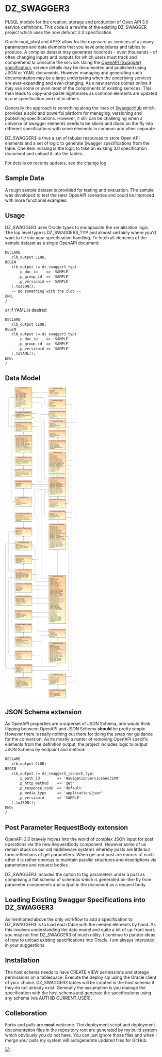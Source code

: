# DZ_SWAGGER3
PLSQL module for the creation, storage and production of Open API 3.0 service definitions.  This code is a rewrite of the existing DZ_SWAGGER project which uses the now defunct 2.0 specification.

Oracle mod_plsql and APEX allow for the exposure as services of as many parameters and data elements that you have procedures and tables to produce.  A complex dataset may generates hundreds - even thousands - of often changing inputs and outputs for which users must track and comprehend to consume the service.  Using the [OpenAPI (Swagger) specification](http://swagger.io/specification), service details may be documented and published using JSON or YAML documents.  However managing and generating such documentation may be a large undertaking when the underlying services are ever-expanding and ever-changing.  As a new service comes online it may use some or even most of the components of existing services.  This then leads to copy-and-paste nightmares as common elements are updated in one specification and not in others.

Generally the approach is something along the lines of [SwaggerHub](https://app.swaggerhub.com) which provides a solid and powerful platform for managing, versioning and publishing specifications.  However, it still can be challenging when a universe of swagger elements needs to be sliced and diced on the fly into different specifications with some elements in common and other separate.

DZ_SWAGGER3 is thus a set of tabular resources to store Open API elements and a set of logic to generate Swagger specifications from the table.  One item missing is the logic to take an existing 3.0 specification document and unload it into the tables.  

For details on recents updates, see the [change log](/CHANGELOG.md).

## Sample Data
A rough sample dataset is provided for testing and evaluation.  The sample was developed to test the rarer OpenAPI scenarios and could be improved with more functional examples.

## Usage
DZ_SWAGGER3 uses Oracle types to encapsulate the serialization logic.  The top level type is DZ_SWAGGER3_TYP and almost certainly where you'd want to tie into your specification handling.  To fetch all elements of the sample dataset as a single OpenAPI document:

```
DECLARE
   clb_output CLOB;
BEGIN
   clb_output := dz_swagger3_typ(
       p_doc_id    => 'SAMPLE'
      ,p_group_id  => 'SAMPLE'
      ,p_versionid => 'SAMPLE'
   ).toJSON();
   -- Do something with the clob --
END;
/
```
or if YAML is desired
```
DECLARE
   clb_output CLOB;
BEGIN
   clb_output := dz_swagger3_typ(
       p_doc_id    => 'SAMPLE'
      ,p_group_id  => 'SAMPLE'
      ,p_versionid => 'SAMPLE'
   ).toYAML();
END;
/
```

## Data Model
![Entity Relationship](Doc/DZ_SWAGGER3_ERD.png)

## JSON Schema extension
As OpenAPI properties are a superset of JSON Schema, one would think flipping between OpenAPI and JSON Schema **should** be pretty simple.  However there is really nothing out there for doing the swap nor guidance for the conversion.  As its mostly a matter of removing OpenAPI specific elements from the definition output, the project includes logic to output JSON Schema by endpoint and method:

```
DECLARE
   clb_output CLOB;
BEGIN
   clb_output := dz_swagger3_jsonsch_typ(
       p_path_id        => 'NavigationServiceGeoJSON'
      ,p_http_method    => 'get'
      ,p_response_code  => 'default'
      ,p_media_type     => 'application/json'
      ,p_versionid      => 'SAMPLE'
   ).toJSON();
END;
/
```

## Post Parameter RequestBody extension
OpenAPI 3.0 bravely moves into the world of complex JSON input for post operations via the new RequestBody component.  However some of us remain stuck on our old middleware systems whereby posts are little but form reflections of get parameters.  When get and post are mirrors of each other it is rather onerous to maintain parallel structures and descriptions via parameters and request bodies.

DZ_SWAGGER3 includes the option to tag parameters under a post as comprising a flat schema of schemas which is generated on-the-fly from parameter components and output in the document as a request body.

## Loading Existing Swagger Specifications into DZ_SWAGGER3
As mentioned above the only workflow to add a specification to DZ_SWAGGER3 is to load each table with the needed elements by hand.  As this involves understanding the data model and quite a bit of up-front work you may not find DZ_SWAGGER3 of much utility.  I continue to ponder ideas of how to unload existing specifications into Oracle.  I am always interested in your suggestions. 

## Installation
The host schema needs to have CREATE VIEW permissions and storage permissions on a tablespace.  Execute the deploy sql using the Oracle client of your choice.  DZ_SWAGGER3 tables will be created in the host schema if they do not already exist.  Generally the assumption is you manage the specification with the host schema and generate the specifications using any schema (via AUTHID CURRENT_USER).

## Collaboration
Forks and pulls are **most** welcome.  The deployment script and deployment documentation files in the repository root are generated by my [build system](https://github.com/pauldzy/Speculative_PLSQL_CI) which obviously you do not have.  You can just ignore those files and when I merge your pulls my system will autogenerate updated files for GitHub.

[<img src="https://licensebuttons.net/p/mark/1.0/88x31.png">](https://creativecommons.org/publicdomain/zero/1.0/)

